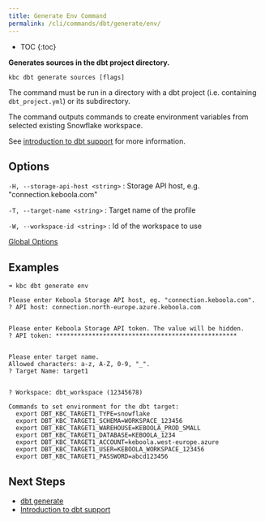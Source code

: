 ```yaml
---
title: Generate Env Command
permalink: /cli/commands/dbt/generate/env/
---
```


* TOC
{:toc}

**Generates sources in the dbt project directory.**

```
kbc dbt generate sources [flags]
```

The command must be run in a directory with a dbt project (i.e. containing `dbt_project.yml`) or its subdirectory.

The command outputs commands to create environment variables from selected existing Snowflake workspace.

See [introduction to dbt support](/cli/dbt/) for more information.

## Options

`-H, --storage-api-host <string>`
: Storage API host, e.g. "connection.keboola.com"

`-T, --target-name <string>`
: Target name of the profile

`-W, --workspace-id <string>`
: Id of the workspace to use

[Global Options](/cli/commands/#global-options)

## Examples

```
➜ kbc dbt generate env

Please enter Keboola Storage API host, eg. "connection.keboola.com".
? API host: connection.north-europe.azure.keboola.com


Please enter Keboola Storage API token. The value will be hidden.
? API token: **************************************************


Please enter target name.
Allowed characters: a-z, A-Z, 0-9, "_".
? Target Name: target1


? Workspace: dbt_workspace (12345678)

Commands to set environment for the dbt target:
  export DBT_KBC_TARGET1_TYPE=snowflake
  export DBT_KBC_TARGET1_SCHEMA=WORKSPACE_123456
  export DBT_KBC_TARGET1_WAREHOUSE=KEBOOLA_PROD_SMALL
  export DBT_KBC_TARGET1_DATABASE=KEBOOLA_1234
  export DBT_KBC_TARGET1_ACCOUNT=keboola.west-europe.azure
  export DBT_KBC_TARGET1_USER=KEBOOLA_WORKSPACE_123456
  export DBT_KBC_TARGET1_PASSWORD=abcd123456
```

## Next Steps

- [dbt generate](/cli/commands/dbt/generate/)
- [Introduction to dbt support](/cli/dbt/)
